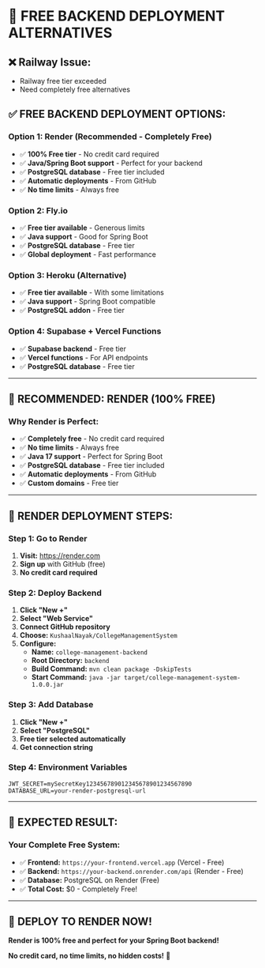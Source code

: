 # 🚀 **FREE BACKEND DEPLOYMENT ALTERNATIVES**

## ❌ **Railway Issue:**
- Railway free tier exceeded
- Need completely free alternatives

## ✅ **FREE BACKEND DEPLOYMENT OPTIONS:**

### **Option 1: Render (Recommended - Completely Free)**
- ✅ **100% Free tier** - No credit card required
- ✅ **Java/Spring Boot support** - Perfect for your backend
- ✅ **PostgreSQL database** - Free tier included
- ✅ **Automatic deployments** - From GitHub
- ✅ **No time limits** - Always free

### **Option 2: Fly.io**
- ✅ **Free tier available** - Generous limits
- ✅ **Java support** - Good for Spring Boot
- ✅ **PostgreSQL database** - Free tier
- ✅ **Global deployment** - Fast performance

### **Option 3: Heroku (Alternative)**
- ✅ **Free tier available** - With some limitations
- ✅ **Java support** - Spring Boot compatible
- ✅ **PostgreSQL addon** - Free tier

### **Option 4: Supabase + Vercel Functions**
- ✅ **Supabase backend** - Free tier
- ✅ **Vercel functions** - For API endpoints
- ✅ **PostgreSQL database** - Free tier

---

## 🎯 **RECOMMENDED: RENDER (100% FREE)**

### **Why Render is Perfect:**
- ✅ **Completely free** - No credit card required
- ✅ **No time limits** - Always free
- ✅ **Java 17 support** - Perfect for Spring Boot
- ✅ **PostgreSQL database** - Free tier included
- ✅ **Automatic deployments** - From GitHub
- ✅ **Custom domains** - Free tier

---

## 🚀 **RENDER DEPLOYMENT STEPS:**

### **Step 1: Go to Render**
1. **Visit:** https://render.com
2. **Sign up** with GitHub (free)
3. **No credit card required**

### **Step 2: Deploy Backend**
1. **Click "New +"**
2. **Select "Web Service"**
3. **Connect GitHub repository**
4. **Choose:** `KushaalNayak/CollegeManagementSystem`
5. **Configure:**
   - **Name:** `college-management-backend`
   - **Root Directory:** `backend`
   - **Build Command:** `mvn clean package -DskipTests`
   - **Start Command:** `java -jar target/college-management-system-1.0.0.jar`

### **Step 3: Add Database**
1. **Click "New +"**
2. **Select "PostgreSQL"**
3. **Free tier selected automatically**
4. **Get connection string**

### **Step 4: Environment Variables**
```
JWT_SECRET=mySecretKey123456789012345678901234567890
DATABASE_URL=your-render-postgresql-url
```

---

## 🎉 **EXPECTED RESULT:**

### **Your Complete Free System:**
- ✅ **Frontend:** `https://your-frontend.vercel.app` (Vercel - Free)
- ✅ **Backend:** `https://your-backend.onrender.com/api` (Render - Free)
- ✅ **Database:** PostgreSQL on Render (Free)
- ✅ **Total Cost:** $0 - Completely Free!

---

## 🚀 **DEPLOY TO RENDER NOW!**

**Render is 100% free and perfect for your Spring Boot backend!**

**No credit card, no time limits, no hidden costs!** 🎉
